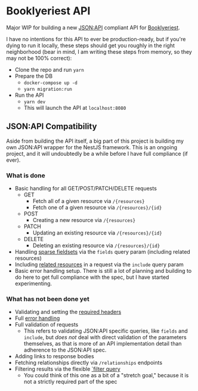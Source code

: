 # Booklyeriest API

Major WIP for building a new [JSON:API](https://jsonapi.org/format/) compliant
API for [Booklyeriest](https://github.com/gargrave/booklyeriest).

I have no intentions for this API to ever be production-ready, but if you're
dying to run it locally, these steps should get you roughly in the right
neighborhood (bear in mind, I am writing these steps from memory, so they may
not be 100% correct):

- Clone the repo and run `yarn`
- Prepare the DB
  - `docker-compose up -d`
  - `yarn migration:run`
- Run the API
  - `yarn dev`
  - This will launch the API at `localhost:8080`

## JSON:API Compatibility

Aside from building the API itself, a big part of this project is building my
own JSON:API wrapper for the NestJS framework. This is an ongoing project, and
it will undoubtedly be a while before I have full compliance (if ever).

### What is done

- Basic handling for all GET/POST/PATCH/DELETE requests
  - GET
    - Fetch all of a given resource via `/{resources}`
    - Fetch one of a given resource via `/{resources}/{id}`
  - POST
    - Creating a new resource via `/{resources}`
  - PATCH
    - Updating an existing resource via `/{resources}/{id}`
  - DELETE
    - Deleting an existing resource via `/{resources}/{id}`
- Handling
  [sparse fieldsets](https://jsonapi.org/format/#fetching-sparse-fieldsets) via
  the `fields` query param (including related resources)
- Including [related resources](https://jsonapi.org/format/#fetching-includes)
  in a request via the `include` query param
- Basic error handling setup. There is still a lot of planning and building to
  do here to get full compliance with the spec, but I have started
  experimenting.

### What has not been done yet

- Validating and setting the
  [required headers](https://jsonapi.org/format/#content-negotiation)
- Full [error handling](https://jsonapi.org/format/#errors)
- Full validation of requests
  - This refers to validating JSON:API specific queries, like `fields` and
    `include`, but _does not_ deal with direct validation of the parameters
    themselves, as that is more of an API implementation detail than adherence
    to the JSON:API spec.
- Adding links to response bodies
- Fetching relationships directly via `/relationships` endpoints
- Filtering results via the flexible
  [`filter query](https://jsonapi.org/format/#fetching-filtering)
  - You could think of this one as a bit of a "stretch goal," because it is not
    a strictly required part of the spec
